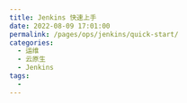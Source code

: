 ```yaml
---
title: Jenkins 快速上手
date: 2022-08-09 17:01:00
permalink: /pages/ops/jenkins/quick-start/
categories:
  - 运维
  - 云原生
  - Jenkins
tags:
  - 
---
```

